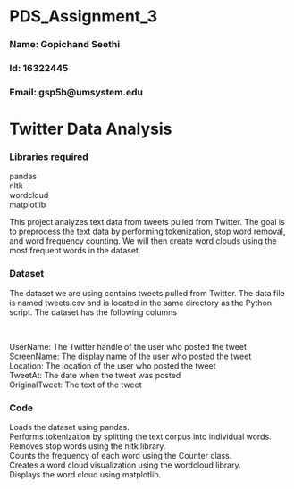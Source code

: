 # PDS_Assignment_3
<h3> Name: Gopichand Seethi </h3>
<h3> Id: 16322445 </h3>
<h3> Email: gsp5b@umsystem.edu </h3>

<h1> Twitter Data Analysis </h1> 

<h3> Libraries required </h3>

pandas </br>
nltk </br>
wordcloud </br>
matplotlib </br>

<p> This project analyzes text data from tweets pulled from Twitter. The goal is to preprocess the text data by performing tokenization, stop word removal, and word frequency counting. We will then create word clouds using the most frequent words in the dataset. </br>

<h3> Dataset </h3>

<p> The dataset we are using contains tweets pulled from Twitter. The data file is named tweets.csv and is located in the same directory as the Python script. The dataset has the following columns </p> </br> 

UserName: The Twitter handle of the user who posted the tweet </br>
ScreenName: The display name of the user who posted the tweet </br>
Location: The location of the user who posted the tweet </br>
TweetAt: The date when the tweet was posted </br>
OriginalTweet: The text of the tweet </br> 

<h3> Code </h3>

Loads the dataset using pandas. </br> 
Performs tokenization by splitting the text corpus into individual words. </br>
Removes stop words using the nltk library. </br>
Counts the frequency of each word using the Counter class. </br>
Creates a word cloud visualization using the wordcloud library. </br>
Displays the word cloud using matplotlib. </br>

